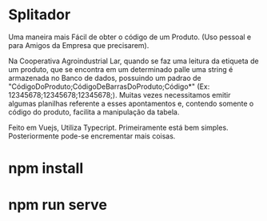 # Splitador
Uma maneira mais Fácil de obter o código de um Produto. (Uso pessoal e para Amigos da Empresa que precisarem).

Na Cooperativa Agroindustrial Lar, quando se faz uma leitura da etiqueta de um produto, que se encontra em um determinado palle uma string é armazenada no Banco de dados, possuindo um padrao de "CódigoDoProduto;CódigoDeBarrasDoProduto;Código*" (Ex: 12345678;12345678;12345678;). Muitas vezes necessitamos emitir algumas planilhas referente a esses apontamentos e, contendo somente o código do produto, facilita a manipulação da tabela.

Feito em Vuejs, Utiliza Typecript.
Primeiramente está bem simples. 
Posteriormente pode-se encrementar mais coisas.

# npm install
# npm run serve
